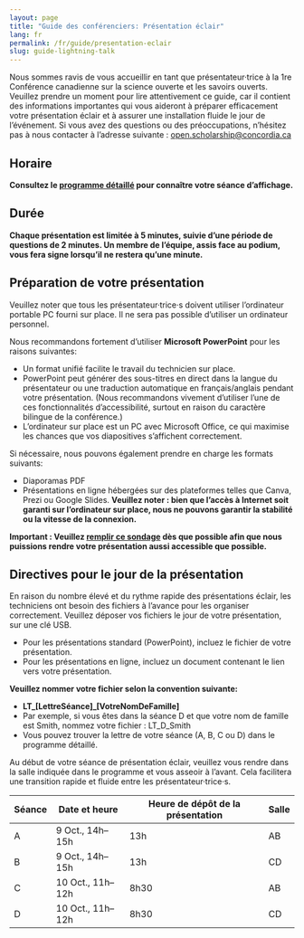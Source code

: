 ```yaml
---
layout: page
title: "Guide des conférenciers: Présentation éclair"
lang: fr
permalink: /fr/guide/presentation-eclair
slug: guide-lightning-talk
---
```

Nous sommes ravis de vous accueillir en tant que présentateur·trice à la 1re Conférence canadienne sur la science ouverte et les savoirs ouverts. Veuillez prendre un moment pour lire attentivement ce guide, car il contient des informations importantes qui vous aideront à préparer efficacement votre présentation éclair et à assurer une installation fluide le jour de l’événement. Si vous avez des questions ou des préoccupations, n’hésitez pas à nous contacter à l’adresse suivante : <open.scholarship@concordia.ca>

## Horaire

**Consultez le [programme détaillé](/assets/files/detailed_program_sep17.pdf) pour connaître votre séance d’affichage.**

## Durée

**Chaque présentation est limitée à 5 minutes, suivie d’une période de questions de 2 minutes. Un membre de l’équipe, assis face au podium, vous fera signe lorsqu’il ne restera qu’une minute.**

## Préparation de votre présentation

Veuillez noter que tous les présentateur·trice·s doivent utiliser l’ordinateur portable PC fourni sur place. Il ne sera pas possible d’utiliser un ordinateur personnel.

Nous recommandons fortement d’utiliser **Microsoft PowerPoint** pour les raisons suivantes:

- Un format unifié facilite le travail du technicien sur place.
- PowerPoint peut générer des sous-titres en direct dans la langue du présentateur ou une traduction automatique en français/anglais pendant votre présentation. (Nous recommandons vivement d’utiliser l’une de ces fonctionnalités d’accessibilité, surtout en raison du caractère bilingue de la conférence.)
- L’ordinateur sur place est un PC avec Microsoft Office, ce qui maximise les chances que vos diapositives s’affichent correctement.

Si nécessaire, nous pouvons également prendre en charge les formats suivants:

- Diaporamas PDF
- Présentations en ligne hébergées sur des plateformes telles que Canva, Prezi ou Google Slides. **Veuillez noter : bien que l’accès à Internet soit garanti sur l’ordinateur sur place, nous ne pouvons garantir la stabilité ou la vitesse de la connexion.**

**Important : Veuillez [remplir ce sondage](https://forms.office.com/Pages/ResponsePage.aspx?id=hfFpVS_SE06YUM5bGrzS6FarOhuMhHBGpCCFjd9FzdlUNVFKT1ZHTFY4VDNOMzVMUUpQM040OTJGMC4u) dès que possible afin que nous puissions rendre votre présentation aussi accessible que possible.**

## Directives pour le jour de la présentation

En raison du nombre élevé et du rythme rapide des présentations éclair, les techniciens ont besoin des fichiers à l’avance pour les organiser correctement. Veuillez déposer vos fichiers le jour de votre présentation, sur une clé USB.

- Pour les présentations standard (PowerPoint), incluez le fichier de votre présentation.
- Pour les présentations en ligne, incluez un document contenant le lien vers votre présentation.

**Veuillez nommer votre fichier selon la convention suivante:**
- **LT_[LettreSéance]_[VotreNomDeFamille]**
- Par exemple, si vous êtes dans la séance D et que votre nom de famille est Smith, nommez votre fichier : LT_D_Smith
- Vous pouvez trouver la lettre de votre séance (A, B, C ou D) dans le programme détaillé.

Au début de votre séance de présentation éclair, veuillez vous rendre dans la salle indiquée dans le programme et vous asseoir à l’avant. Cela facilitera une transition rapide et fluide entre les présentateur·trice·s.

| Séance               | Date et heure                  | Heure de dépôt de la présentation       | Salle |
|-|-|-|-|
| A   | 9 Oct., 14h–15h | 13h   | AB  |
| B   | 9 Oct., 14h–15h | 13h   | CD  |
| C   | 10 Oct., 11h–12h | 8h30   | AB  |
| D   | 10 Oct., 11h–12h | 8h30   | CD  |
